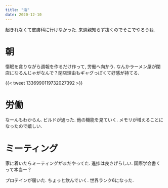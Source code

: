 ```yaml
---
title: "油"
date: 2020-12-10
---
```


起きれなくて皮膚科に行けなかった. 来週親知らず抜くのでそこでやろうね.

# 朝
惰眠を貪りながら週報を作るだけ作って, 労働へ向かう. なんかラーメン屋が閉店になるんじゃがなんで？閉店理由もギャグっぽくて好感が持てる.

{{< tweet 1336990119732027392 >}}

# 労働
なーんもわからん. ビルドが通った. 他の機能を見ていく. メモリが増えることになったので嬉しい.

# ミーティング
家に着いたらミーティングがまだやってた. 進捗は良さげらしい. 国際学会書くって本当ー？

プロテインが届いた. ちょっと飲んでいく.
世界ランク6になった.